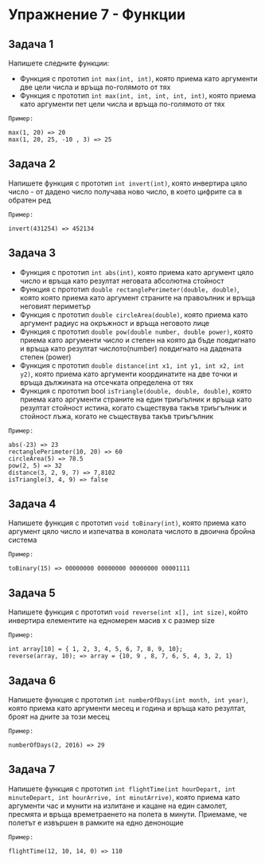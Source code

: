 # Упражнение 7 - Функции

## Задача 1

Напишете следните функции:

* Функция с прототип `int max(int, int)`, която приема като аргументи две цели числа и връща по-голямото от тях
* Функция с прототип `int max(int, int, int, int, int)`, която приема като аргументи пет цели числа и връща по-голямото от тях

`Пример:`

    max(1, 20) => 20
    max(1, 20, 25, -10 , 3) => 25

## Задача 2

Напишете функция с прототип `int invert(int)`, която инвертира цяло число - от дадено число получава ново число, в което цифрите са в обратен ред

`Пример:`

    invert(431254) => 452134


## Задача 3

* Функция с прототип `int abs(int)`, която приема като аргумент цяло число и връща като резултат неговата абсолютна стойност
* Функция с прототип `double rectanglePerimeter(double, double)`, която която приема 
като аргумент страните на правоълник и връща неговият периметър
* Функция с прототип `double circleArea(double)`, която приема като аргумент радиус на окръжност и връща неговото лице
* Функция с прототип `double pow(double number, double power)`, която приема
като аргументи число и степен на която да бъде повдигнато и връща като
резултат числото(number) повдигнато на дадената степен (power)
* Функция с прототип `double distance(int x1, int y1, int x2, int y2)`, която приема
като аргументи координатите на две точки и връща дължината на отсечката определена от тях
* Функция с прототип bool `isTriangle(double, double, double)`, която приема като аргументи
страните на един триъгълник и връща като резултат стойност истина, когато съществува такъв
триъгълник и стойност лъжа, когато не съществува такъв триъгълник

`Пример:`
    
    abs(-23) => 23
    rectanglePerimeter(10, 20) => 60
    circleArea(5) => 78.5
    pow(2, 5) => 32
    distance(3, 2, 9, 7) => 7,8102
    isTriangle(3, 4, 9) => false


## Задача 4

Напишете функция с прототип `void toBinary(int)`, която приема като аргумент цяло число
и изпечатва в конолата числото в двоична бройна система

`Пример:`

    toBinary(15) => 00000000 00000000 00000000 00001111


## Задача 5
Напишете функция с прототип `void reverse(int x[], int size)`, който инвертира елементите
на едномерен масив x с размер size

`Пример:`

    int array[10] = { 1, 2, 3, 4, 5, 6, 7, 8, 9, 10};
    reverse(array, 10); => array = {10, 9 , 8, 7, 6, 5, 4, 3, 2, 1}


## Задача 6

Напишете функция с прототип `int numberOfDays(int month, int year)`, която приема като аргументи
месец и година и връща като резултат, броят на дните за този месец

`Пример:`

    numberOfDays(2, 2016) => 29


## Задача 7
Напишете функция с прототип 
`int flightTime(int hourDepart, int minuteDepart, int hourArrive, int minutArrive)`, която приема като
аргументи час и мунити на излитане и кацане на един самолет, пресмята и връща времетраенето на полета
в минути. Приемаме, че полетът е извършен в рамките на едно денонощие

`Пример:`
   
    flightTime(12, 10, 14, 0) => 110
